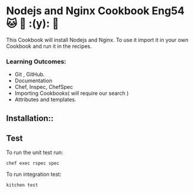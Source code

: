 # Nodejs and Nginx Cookbook Eng54 :cat: :taco: :(y): :monkey:

This Cookbook will install Nodejs and Nginx.
To use it import it in your own Cookbook and run it in the recipes.


### Learning Outcomes:
- Git , GitHub.
- Documentation
- Chef, Inspec, ChefSpec
-  Importing Cookbooks( will require our search )
- Attributes and templates.
##  Installation::


## Test
To run the unit test run:

```
chef exec rspec spec

```

To run integration test:

```
kitchen test
```
